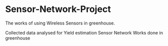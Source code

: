 # Sensor-Network-Project
The works of using Wireless Sensors in greenhouse.

Collected data analysed for Yield estimation
Sensor Network Works done in greenhouse
